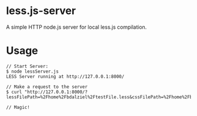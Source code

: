less.js-server
============
A simple HTTP node.js server for local less.js compilation.

Usage
=====

    // Start Server:
    $ node lessServer.js
    LESS Server running at http://127.0.0.1:8000/

    // Make a request to the server
    $ curl "http://127.0.0.1:8000/?lessFilePath=%2Fhome%2Fbdalziel%2FtestFile.less&cssFilePath=%2Fhome%2Fbdalziel%2FtestFile.css&paths=%2Fhome%2Fbdalziel%2F

    // Magic!
